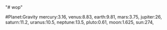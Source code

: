 "# wop" 

#Planet:Gravity
  mercury:3.16,
  venus:8.83,
  earth:9.81,
  mars:3.75,
  jupiter:26,
  saturn:11.2,
  uranus:10.5,
  neptune:13.5,
  pluto:0.61,
  moon:1.625,
  sun:274,
